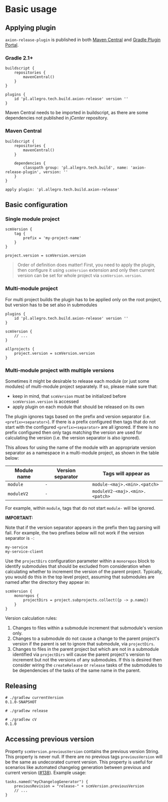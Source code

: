 # Basic usage

## Applying plugin

`axion-release-plugin` is published in both [Maven
Central](http://search.maven.org/#search%7Cga%7C1%7Ca%3A%22axion-release-plugin%22)
and [Gradle Plugin
Portal](http://plugins.gradle.org/plugin/pl.allegro.tech.build.axion-release).

### Gradle 2.1+

```
buildscript {
    repositories {
        mavenCentral()
    }
}

plugins {
    id 'pl.allegro.tech.build.axion-release' version ''
}
```

Maven Central needs to be imported in buildscript, as there are some
dependencies not published in *jCenter* repository.

### Maven Central

```
buildscript {
    repositories {
        mavenCentral()
    }

    dependencies {
        classpath group: 'pl.allegro.tech.build', name: 'axion-release-plugin', version: ''
    }
}

apply plugin: 'pl.allegro.tech.build.axion-release'
```

## Basic configuration

### Single module project

```
scmVersion {
    tag {
        prefix = 'my-project-name'
    }
}

project.version = scmVersion.version
```

> Order of definition does matter! First, you need to apply the plugin,
> then configure it using `scmVersion` extension and only then current
> version can be set for whole project via `scmVersion.version`.

### Multi-module project

For multi project builds the plugin has to be applied only on the root
project, but version has to be set also in submodules

```
plugins {
    id 'pl.allegro.tech.build.axion-release' version ''
}

scmVersion {
    // ...
}

allprojects {
    project.version = scmVersion.version
}
```

### Multi-module project with multiple versions

Sometimes it might be desirable to release each module (or just some
modules) of multi-module project separately. If so, please make sure
that:

-   keep in mind, that `scmVersion` must be initialized before
    `scmVersion.version` is accessed
-   apply plugin on each module that should be released on its own

The plugin ignores tags based on the prefix and version separator
(i.e. `<prefix><separator>`).  If there is a prefix configured then
tags that do not start with the configured `<prefix><separator>` are
all ignored. If there is no prefix configured then only tags matching
the version are used for calculating the version (i.e. the version
separator is also ignored).

This allows for using the name of the module with an appropriate version
separator as a namespace in a multi-module project, as shown in the table
below:

| Module name | Version separator | Tags will appear as |
|-------------|-------------------|---------------------|
| `module`    | `-`               | `module-<maj>.<min>.<patch>` |
| `moduleV2`    | `-`               | `moduleV2-<maj>.<min>.<patch>` |

For example, within `module`, tags that do not start `module-` will be
ignored.

**IMPORTANT:**

Note that if the version separator appears in the prefix then tag parsing
will fail. For example, the two prefixes below will not work if the version
separator is `-`:

```
my-service
my-service-client
```

Use the `projectDirs` configuration parameter within a `monorepos` block to identify submodules
that should be excluded from consideration when calculating whether to increment
the version of the parent project.  Typically, you would do this in the top level
project, assuming that submodules are named after the directory they appear in:

```
scmVersion {
    monorepos {
        projectDirs = project.subprojects.collect({p -> p.name})
    }
}
```

Version calculation rules:
1. Changes to files within a submodule increment that submodule's version only.
2. Changes to a submodule do not cause a change to the parent project's version if
the parent is set to ignore that submodule, via `projectDirs`.
3. Changes to files in the parent project but which are not in a submodule identified via
`projectDirs` will cause the parent project's version to increment but not the
versions of any submodules.  If this is desired then consider wiring the `createRelease` or
`release` tasks of the submodules to be dependencies of the tasks of the same name in the parent.

## Releasing

```
# ./gradlew currentVersion
0.1.0-SNAPSHOT

# ./gradlew release

# ./gradlew cV
0.1.0
```

## Accessing previous version

Property `scmVersion.previousVersion` contains the previous version String.
This property is never null.
If there are no previous tags `previousVersion` will be the same as undecorated current version.
This property is useful for scenarios like automated changelog generation between previous and current version
([#138](https://github.com/allegro/axion-release-plugin/issues/138)).
Example usage:

```
tasks.named("myChangelogGenerator") {
    previousRevision = "release-" + scmVersion.previousVersion
    // ...
}
```
